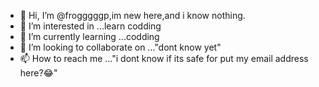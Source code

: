 - 👋 Hi, I’m @frogggggp,im new here,and i know nothing.
- 👀 I’m interested in ...learn codding
- 🌱 I’m currently learning ...codding
- 💞️ I’m looking to collaborate on ..."dont know yet"
- 📫 How to reach me ..."i dont know if its safe for put my email address here?😂"

<!---
frogggggp/frogggggp is a ✨ special ✨ repository because its `README.md` (this file) appears on your GitHub profile.
You can click the Preview link to take a look at your changes.
--->
